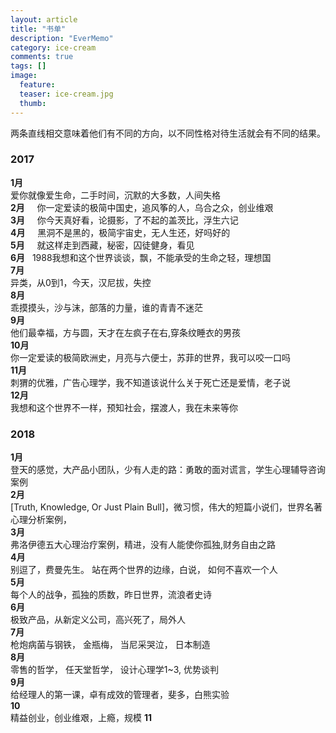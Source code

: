 ```yaml
---
layout: article
title: "书单"
description: "EverMemo"
category: ice-cream
comments: true
tags: []
image:
  feature:
  teaser: ice-cream.jpg
  thumb:
---
```

两条直线相交意味着他们有不同的方向，以不同性格对待生活就会有不同的结果。


### 2017  
**1月**    
爱你就像爱生命，二手时间，沉默的大多数，人间失格     
**2月**          
你一定爱读的极简中国史，追风筝的人，乌合之众，创业维艰  
**3月**      
你今天真好看，论摄影，了不起的盖茨比，浮生六记    
**4月**    
黑洞不是黑的，极简宇宙史，无人生还，好吗好的   
**5月**    
 就这样走到西藏，秘密，囚徒健身，看见  
**6月**  
 1988我想和这个世界谈谈，飘，不能承受的生命之轻，理想国  
**7月**    
 异类，从0到1，今天，汉尼拔，失控   
**8月**    
 乖摸摸头，沙与沫，部落的力量，谁的青青不迷茫  
**9月**    
 他们最幸福，方与圆，天才在左疯子在右,穿条纹睡衣的男孩  
**10月**    
你一定爱读的极简欧洲史，月亮与六便士，苏菲的世界，我可以咬一口吗   
**11月**    
刺猬的优雅，广告心理学，我不知道该说什么关于死亡还是爱情，老子说   
**12月**  
我想和这个世界不一样，预知社会，摆渡人，我在未来等你   


### 2018
**1月**       
登天的感觉，大产品小团队，少有人走的路：勇敢的面对谎言，学生心理辅导咨询案例     
**2月**         
[Truth, Knowledge, Or Just Plain Bull]，微习惯，伟大的短篇小说们，世界名著心理分析案例，     
**3月**         
弗洛伊德五大心理治疗案例，精进，没有人能使你孤独,财务自由之路     
**4月**          
别逗了，费曼先生。 站在两个世界的边缘，白说， 如何不喜欢一个人     
**5月**      
每个人的战争，孤独的质数，昨日世界，流浪者史诗    
**6月**       
极致产品，从新定义公司，高兴死了，局外人    
**7月**         
枪炮病菌与钢铁， 金瓶梅， 当尼采哭泣， 日本制造   
**8月**         
零售的哲学， 任天堂哲学， 设计心理学1~3, 优势谈判   
**9月**         
给经理人的第一课，卓有成效的管理者，斐多，白熊实验    
**10**  
精益创业，创业维艰，上瘾，规模
**11**   

